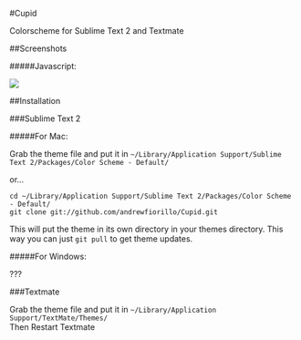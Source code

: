 #Cupid

Colorscheme for Sublime Text 2 and Textmate

##Screenshots

#####Javascript:

<img src="https://dl.dropbox.com/u/22817005/Resources/sublime/Github/js.png" />

##Installation

###Sublime Text 2

#####For Mac:

Grab the theme file and put it in `~/Library/Application Support/Sublime Text 2/Packages/Color Scheme - Default/`

or...

```
cd ~/Library/Application Support/Sublime Text 2/Packages/Color Scheme - Default/
git clone git://github.com/andrewfiorillo/Cupid.git
```

This will put the theme in its own directory in your themes directory. This way you can just `git pull` to get theme updates.

#####For Windows:

???

###Textmate

Grab the theme file and put it in `~/Library/Application Support/TextMate/Themes/`  
Then Restart Textmate